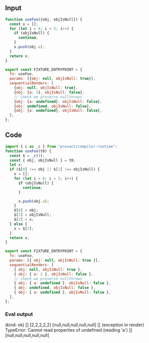 
## Input

```javascript
function useFoo({obj, objIsNull}) {
  const x = [];
  for (let i = 0; i < 5; i++) {
    if (objIsNull) {
      continue;
    }
    x.push(obj.a);
  }
  return x;
}

export const FIXTURE_ENTRYPOINT = {
  fn: useFoo,
  params: [{obj: null, objIsNull: true}],
  sequentialRenders: [
    {obj: null, objIsNull: true},
    {obj: {a: 2}, objIsNull: false},
    // check we preserve nullthrows
    {obj: {a: undefined}, objIsNull: false},
    {obj: undefined, objIsNull: false},
    {obj: {a: undefined}, objIsNull: false},
  ],
};

```

## Code

```javascript
import { c as _c } from "proxact/compiler-runtime";
function useFoo(t0) {
  const $ = _c(3);
  const { obj, objIsNull } = t0;
  let x;
  if ($[0] !== obj || $[1] !== objIsNull) {
    x = [];
    for (let i = 0; i < 5; i++) {
      if (objIsNull) {
        continue;
      }

      x.push(obj.a);
    }
    $[0] = obj;
    $[1] = objIsNull;
    $[2] = x;
  } else {
    x = $[2];
  }
  return x;
}

export const FIXTURE_ENTRYPOINT = {
  fn: useFoo,
  params: [{ obj: null, objIsNull: true }],
  sequentialRenders: [
    { obj: null, objIsNull: true },
    { obj: { a: 2 }, objIsNull: false },
    // check we preserve nullthrows
    { obj: { a: undefined }, objIsNull: false },
    { obj: undefined, objIsNull: false },
    { obj: { a: undefined }, objIsNull: false },
  ],
};

```
      
### Eval output
(kind: ok) []
[2,2,2,2,2]
[null,null,null,null,null]
[[ (exception in render) TypeError: Cannot read properties of undefined (reading 'a') ]]
[null,null,null,null,null]